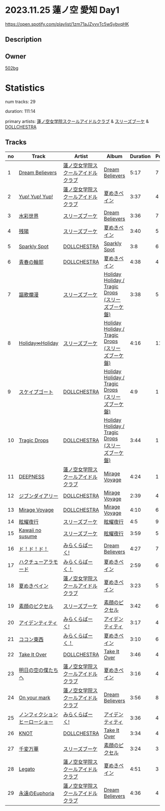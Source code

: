 # 2023.11.25 蓮ノ空 愛知 Day1
https://open.spotify.com/playlist/1zm71aJZyvvTc5wSybvqHK

## Description


## Owner
[502bg](https://open.spotify.com/user/4woroafc3tx648l7zc8quofbf)

# Statistics
num tracks: 29

duration: 111:14

primary artists: [蓮ノ空女学院スクールアイドルクラブ](https://open.spotify.com/artist/1bY7QMGccPmba1f1frZ8Xb) & [スリーズブーケ](https://open.spotify.com/artist/6L7wKf6aQv6A3OpiuMITqM) & [DOLLCHESTRA](https://open.spotify.com/artist/6M4HRvHCFBOWlPW3Tn2Oqh)

## Tracks
| no | Track | Artist | Album | Duration | Popularity |
| -- | ----- | ------ | ----- | -------- | ---------- |
| 1 | [Dream Believers](https://open.spotify.com/track/61KNN1WWCUEFFH5h59qd9q) | [蓮ノ空女学院スクールアイドルクラブ](https://open.spotify.com/artist/1bY7QMGccPmba1f1frZ8Xb) | [Dream Believers](https://open.spotify.com/album/1SLUZBM04XJrH3y9b8mfPZ) | 5:17 | 7 |
| 2 | [Yup! Yup! Yup!](https://open.spotify.com/track/5Guh39vRmZ3yOzUaAwVmsg) | [蓮ノ空女学院スクールアイドルクラブ](https://open.spotify.com/artist/1bY7QMGccPmba1f1frZ8Xb) | [夏めきペイン](https://open.spotify.com/album/3AzT04ZzFHuzH1PqDNo5dU) | 3:37 | 4 |
| 3 | [水彩世界](https://open.spotify.com/track/1ZTCKDuj8qf6ItRQC3MLxr) | [スリーズブーケ](https://open.spotify.com/artist/6L7wKf6aQv6A3OpiuMITqM) | [Dream Believers](https://open.spotify.com/album/1SLUZBM04XJrH3y9b8mfPZ) | 3:36 | 7 |
| 4 | [残陽](https://open.spotify.com/track/2Lq5surwHlIuGifBGHvySW) | [スリーズブーケ](https://open.spotify.com/artist/6L7wKf6aQv6A3OpiuMITqM) | [夏めきペイン](https://open.spotify.com/album/3AzT04ZzFHuzH1PqDNo5dU) | 3:40 | 5 |
| 5 | [Sparkly Spot](https://open.spotify.com/track/5L2Gqb8YpMytGYjbSDiWXG) | [DOLLCHESTRA](https://open.spotify.com/artist/6M4HRvHCFBOWlPW3Tn2Oqh) | [Sparkly Spot](https://open.spotify.com/album/2kHRgAEc6IIPc9VAsovOVJ) | 3:8 | 6 |
| 6 | [青春の輪郭](https://open.spotify.com/track/4sWw4fAuWiz7RAymJu6MtP) | [DOLLCHESTRA](https://open.spotify.com/artist/6M4HRvHCFBOWlPW3Tn2Oqh) | [夏めきペイン](https://open.spotify.com/album/3AzT04ZzFHuzH1PqDNo5dU) | 4:38 | 4 |
| 7 | [謳歌爛漫](https://open.spotify.com/track/2rU91dQvA1sROjRwzwvHGx) | [スリーズブーケ](https://open.spotify.com/artist/1mrTF6CiKue6LW1F1AHjvD) | [Holiday Holiday / Tragic Drops (スリーズブーケ盤)](https://open.spotify.com/album/1phGekvPpXpfT0Gafbg0bv) | 3:38 | 5 |
| 8 | [Holiday∞Holiday](https://open.spotify.com/track/56hreyBUabzSo4T4k3vrHe) | [スリーズブーケ](https://open.spotify.com/artist/1mrTF6CiKue6LW1F1AHjvD) | [Holiday Holiday / Tragic Drops (スリーズブーケ盤)](https://open.spotify.com/album/1phGekvPpXpfT0Gafbg0bv) | 4:16 | 11 |
| 9 | [スケイプゴート](https://open.spotify.com/track/7aaC0qFmNLAsc3cUeeYWpW) | [DOLLCHESTRA](https://open.spotify.com/artist/6M4HRvHCFBOWlPW3Tn2Oqh) | [Holiday Holiday / Tragic Drops (スリーズブーケ盤)](https://open.spotify.com/album/1phGekvPpXpfT0Gafbg0bv) | 4:9 | 1 |
| 10 | [Tragic Drops](https://open.spotify.com/track/6GLuE4IlG8OQpUX09YBRcH) | [DOLLCHESTRA](https://open.spotify.com/artist/6M4HRvHCFBOWlPW3Tn2Oqh) | [Holiday Holiday / Tragic Drops (スリーズブーケ盤)](https://open.spotify.com/album/1phGekvPpXpfT0Gafbg0bv) | 3:44 | 1 |
| 11 | [DEEPNESS](https://open.spotify.com/track/1Yt6acUiarfV1HjLlF3zz0) | [蓮ノ空女学院スクールアイドルクラブ](https://open.spotify.com/artist/6NmJoxOriKedeYcurRXjKS) | [Mirage Voyage](https://open.spotify.com/album/1PlAeoYTrMYrweEdjewdwT) | 4:24 | 1 |
| 12 | [ジブンダイアリー](https://open.spotify.com/track/0uqpi08FsNbf2dnqHxuTJU) | [DOLLCHESTRA](https://open.spotify.com/artist/5M5Kv02fK6jCSK99IB04qg) | [Mirage Voyage](https://open.spotify.com/album/1PlAeoYTrMYrweEdjewdwT) | 2:39 | 4 |
| 13 | [Mirage Voyage](https://open.spotify.com/track/1TxcAEqcxFdsvQwbgavbbw) | [DOLLCHESTRA](https://open.spotify.com/artist/5M5Kv02fK6jCSK99IB04qg) | [Mirage Voyage](https://open.spotify.com/album/1PlAeoYTrMYrweEdjewdwT) | 4:10 | 6 |
| 14 | [眩耀夜行](https://open.spotify.com/track/3osragxx9xjtRomwMHfqPQ) | [スリーズブーケ](https://open.spotify.com/artist/6L7wKf6aQv6A3OpiuMITqM) | [眩耀夜行](https://open.spotify.com/album/5WXVdT9FRQFbuGWprYpECV) | 4:5 | 9 |
| 15 | [Kawaii no susume](https://open.spotify.com/track/081HuW1codiQaNs0vZqzap) | [スリーズブーケ](https://open.spotify.com/artist/6L7wKf6aQv6A3OpiuMITqM) | [眩耀夜行](https://open.spotify.com/album/5WXVdT9FRQFbuGWprYpECV) | 3:59 | 5 |
| 16 | [ド！ド！ド！](https://open.spotify.com/track/7drRBmRxfO56CTK1UjOfUo) | [みらくらぱーく!](https://open.spotify.com/artist/3he8Hc0WxcVbpLzFpRsnO4) | [Dream Believers](https://open.spotify.com/album/1SLUZBM04XJrH3y9b8mfPZ) | 4:27 | 7 |
| 17 | [ハクチューアラモード](https://open.spotify.com/track/6j5CvduvUt7VY3VIrfkU94) | [みらくらぱーく！](https://open.spotify.com/artist/0i4dXjRI8fnIK5RsJOwXDG) | [夏めきペイン](https://open.spotify.com/album/3AzT04ZzFHuzH1PqDNo5dU) | 2:59 | 6 |
| 18 | [夏めきペイン](https://open.spotify.com/track/0cjPBiKmpndXKxhAX2FhSb) | [蓮ノ空女学院スクールアイドルクラブ](https://open.spotify.com/artist/1bY7QMGccPmba1f1frZ8Xb) | [夏めきペイン](https://open.spotify.com/album/3AzT04ZzFHuzH1PqDNo5dU) | 3:23 | 5 |
| 19 | [素顔のピクセル](https://open.spotify.com/track/0zOuNrnsqfic2tHUEvcb0a) | [スリーズブーケ](https://open.spotify.com/artist/6L7wKf6aQv6A3OpiuMITqM) | [素顔のピクセル](https://open.spotify.com/album/6sRuvw1SOzDxG0XATDaIkt) | 3:42 | 6 |
| 20 | [アイデンティティ](https://open.spotify.com/track/3iPHOzYJKrns803nikFHpV) | [みらくらぱーく!](https://open.spotify.com/artist/3he8Hc0WxcVbpLzFpRsnO4) | [アイデンティティ](https://open.spotify.com/album/0A2mfW5i2Eg9bsLhCb8AJ1) | 3:17 | 4 |
| 21 | [ココン東西](https://open.spotify.com/track/6JlnnJKIwmvvGAT26G7fZE) | [みらくらぱーく！](https://open.spotify.com/artist/0i4dXjRI8fnIK5RsJOwXDG) | [夏めきペイン](https://open.spotify.com/album/3AzT04ZzFHuzH1PqDNo5dU) | 3:10 | 6 |
| 22 | [Take It Over](https://open.spotify.com/track/6WQEUpGq9j5ztpCXJ3LWZo) | [DOLLCHESTRA](https://open.spotify.com/artist/6M4HRvHCFBOWlPW3Tn2Oqh) | [Take It Over](https://open.spotify.com/album/5imvavCbQ1ZA4nWVAF48YN) | 3:46 | 4 |
| 23 | [明日の空の僕たちへ](https://open.spotify.com/track/6B7kpUGCiTQsB0IxyX5h9X) | [蓮ノ空女学院スクールアイドルクラブ](https://open.spotify.com/artist/1bY7QMGccPmba1f1frZ8Xb) | [夏めきペイン](https://open.spotify.com/album/3AzT04ZzFHuzH1PqDNo5dU) | 3:16 | 4 |
| 24 | [On your mark](https://open.spotify.com/track/5aWKHY8SI52dN1xKApx7RD) | [蓮ノ空女学院スクールアイドルクラブ](https://open.spotify.com/artist/1bY7QMGccPmba1f1frZ8Xb) | [Dream Believers](https://open.spotify.com/album/1SLUZBM04XJrH3y9b8mfPZ) | 3:56 | 8 |
| 25 | [ノンフィクションヒーローショー](https://open.spotify.com/track/67S3K2vrk6PGhAjx0EhhsY) | [みらくらぱーく!](https://open.spotify.com/artist/3he8Hc0WxcVbpLzFpRsnO4) | [アイデンティティ](https://open.spotify.com/album/0A2mfW5i2Eg9bsLhCb8AJ1) | 3:36 | 4 |
| 26 | [KNOT](https://open.spotify.com/track/18NsII5UFYyOAwvLLDAYr5) | [DOLLCHESTRA](https://open.spotify.com/artist/6M4HRvHCFBOWlPW3Tn2Oqh) | [Take It Over](https://open.spotify.com/album/5imvavCbQ1ZA4nWVAF48YN) | 3:34 | 4 |
| 27 | [千変万華](https://open.spotify.com/track/3m9pAhrzvx51VzSAN08n4R) | [スリーズブーケ](https://open.spotify.com/artist/6L7wKf6aQv6A3OpiuMITqM) | [素顔のピクセル](https://open.spotify.com/album/6sRuvw1SOzDxG0XATDaIkt) | 3:24 | 3 |
| 28 | [Legato](https://open.spotify.com/track/1mmlaowthCxBvB3Lwt1EoB) | [蓮ノ空女学院スクールアイドルクラブ](https://open.spotify.com/artist/1bY7QMGccPmba1f1frZ8Xb) | [夏めきペイン](https://open.spotify.com/album/3AzT04ZzFHuzH1PqDNo5dU) | 4:51 | 3 |
| 29 | [永遠のEuphoria](https://open.spotify.com/track/6ImIP53PHXFcpYJJxmU9rx) | [蓮ノ空女学院スクールアイドルクラブ](https://open.spotify.com/artist/1bY7QMGccPmba1f1frZ8Xb) | [Dream Believers](https://open.spotify.com/album/1SLUZBM04XJrH3y9b8mfPZ) | 4:36 | 4 |
        
